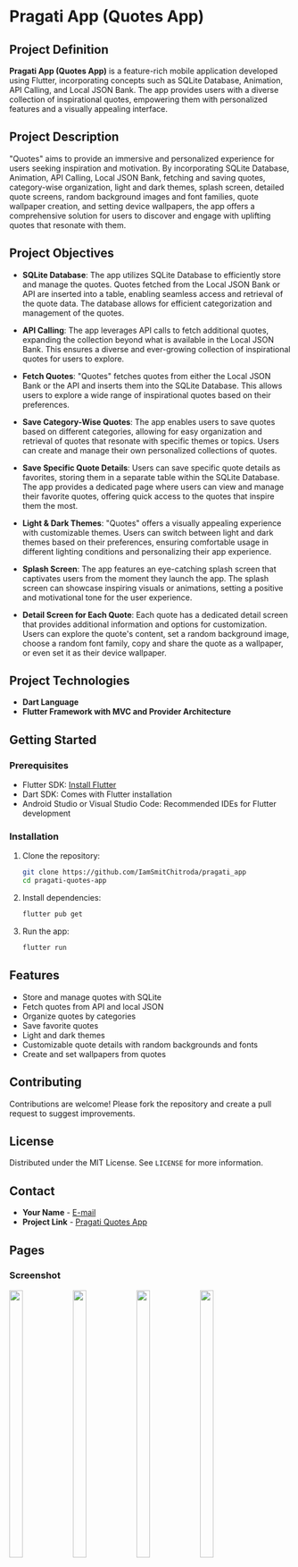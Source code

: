 # Pragati App (Quotes App)

## Project Definition

**Pragati App (Quotes App)** is a feature-rich mobile application developed using Flutter, incorporating concepts such as SQLite Database, Animation, API Calling, and Local JSON Bank. The app provides users with a diverse collection of inspirational quotes, empowering them with personalized features and a visually appealing interface.

## Project Description

"Quotes" aims to provide an immersive and personalized experience for users seeking inspiration and motivation. By incorporating SQLite Database, Animation, API Calling, Local JSON Bank, fetching and saving quotes, category-wise organization, light and dark themes, splash screen, detailed quote screens, random background images and font families, quote wallpaper creation, and setting device wallpapers, the app offers a comprehensive solution for users to discover and engage with uplifting quotes that resonate with them.

## Project Objectives

- **SQLite Database**: The app utilizes SQLite Database to efficiently store and manage the quotes. Quotes fetched from the Local JSON Bank or API are inserted into a table, enabling seamless access and retrieval of the quote data. The database allows for efficient categorization and management of the quotes.

- **API Calling**: The app leverages API calls to fetch additional quotes, expanding the collection beyond what is available in the Local JSON Bank. This ensures a diverse and ever-growing collection of inspirational quotes for users to explore.

- **Fetch Quotes**: "Quotes" fetches quotes from either the Local JSON Bank or the API and inserts them into the SQLite Database. This allows users to explore a wide range of inspirational quotes based on their preferences.

- **Save Category-Wise Quotes**: The app enables users to save quotes based on different categories, allowing for easy organization and retrieval of quotes that resonate with specific themes or topics. Users can create and manage their own personalized collections of quotes.

- **Save Specific Quote Details**: Users can save specific quote details as favorites, storing them in a separate table within the SQLite Database. The app provides a dedicated page where users can view and manage their favorite quotes, offering quick access to the quotes that inspire them the most.

- **Light & Dark Themes**: "Quotes" offers a visually appealing experience with customizable themes. Users can switch between light and dark themes based on their preferences, ensuring comfortable usage in different lighting conditions and personalizing their app experience.

- **Splash Screen**: The app features an eye-catching splash screen that captivates users from the moment they launch the app. The splash screen can showcase inspiring visuals or animations, setting a positive and motivational tone for the user experience.

- **Detail Screen for Each Quote**: Each quote has a dedicated detail screen that provides additional information and options for customization. Users can explore the quote's content, set a random background image, choose a random font family, copy and share the quote as a wallpaper, or even set it as their device wallpaper.

## Project Technologies

- **Dart Language**
- **Flutter Framework with MVC and Provider Architecture**

## Getting Started

### Prerequisites

- Flutter SDK: [Install Flutter](https://flutter.dev/docs/get-started/install)
- Dart SDK: Comes with Flutter installation
- Android Studio or Visual Studio Code: Recommended IDEs for Flutter development

### Installation

1. Clone the repository:
    ```sh
    git clone https://github.com/IamSmitChitroda/pragati_app
    cd pragati-quotes-app
    ```

2. Install dependencies:
    ```sh
    flutter pub get
    ```

3. Run the app:
    ```sh
    flutter run
    ```

## Features

- Store and manage quotes with SQLite
- Fetch quotes from API and local JSON
- Organize quotes by categories
- Save favorite quotes
- Light and dark themes
- Customizable quote details with random backgrounds and fonts
- Create and set wallpapers from quotes

## Contributing

Contributions are welcome! Please fork the repository and create a pull request to suggest improvements.

## License

Distributed under the MIT License. See `LICENSE` for more information.

## Contact

- **Your Name** - [E-mail](mailto:smitchitroda001@gmail.com.com)
- **Project Link** - [Pragati Quotes App](https://github.com/IamSmitChitroda/pragati_app)

## Pages

### Screenshot

<p>
  <img align = "left"  src = "https://github.com/IamSmitChitroda/pragati_app/assets/143987366/e9e4e49e-5237-42c0-b04f-092918ecca8e" width=22% height=35% >

  <img align = "left"  src = "https://github.com/IamSmitChitroda/pragati_app/assets/143987366/720d28b5-03ad-4fdc-b3c6-b980d6f3f652" width=22% height=35% >

  <img align = "left"  src = "https://github.com/IamSmitChitroda/pragati_app/assets/143987366/5fbef3ce-2526-4b8f-8d86-eb35ee388228" width=22% height=35% >

  <img align = "left"  src = "https://github.com/IamSmitChitroda/pragati_app/assets/143987366/b1c9cdb2-75db-4180-892c-84edb9561fc0" width=22% height=35% >

</p>
  